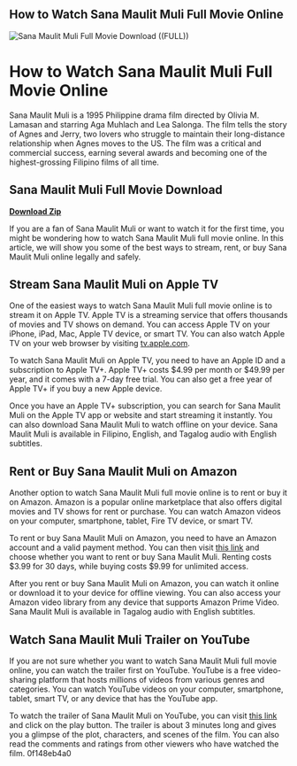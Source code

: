 ## How to Watch Sana Maulit Muli Full Movie Online

 
![Sana Maulit Muli Full Movie Download ((FULL))](https://encrypted-tbn2.gstatic.com/images?q=tbn:ANd9GcR-Dy8TwbxQVLH9e60lCAtDFMVykbBtwV_PG7hv-NpgB4b2EKWZB30SRGKd)

 
# How to Watch Sana Maulit Muli Full Movie Online
 
Sana Maulit Muli is a 1995 Philippine drama film directed by Olivia M. Lamasan and starring Aga Muhlach and Lea Salonga. The film tells the story of Agnes and Jerry, two lovers who struggle to maintain their long-distance relationship when Agnes moves to the US. The film was a critical and commercial success, earning several awards and becoming one of the highest-grossing Filipino films of all time.
 
## Sana Maulit Muli Full Movie Download


[**Download Zip**](https://www.google.com/url?q=https%3A%2F%2Fgeags.com%2F2tM7dp&sa=D&sntz=1&usg=AOvVaw2ffAHfwtBB7WtoMbDNhp6m)

 
If you are a fan of Sana Maulit Muli or want to watch it for the first time, you might be wondering how to watch Sana Maulit Muli full movie online. In this article, we will show you some of the best ways to stream, rent, or buy Sana Maulit Muli online legally and safely.
  
## Stream Sana Maulit Muli on Apple TV
 
One of the easiest ways to watch Sana Maulit Muli full movie online is to stream it on Apple TV. Apple TV is a streaming service that offers thousands of movies and TV shows on demand. You can access Apple TV on your iPhone, iPad, Mac, Apple TV device, or smart TV. You can also watch Apple TV on your web browser by visiting [tv.apple.com](https://tv.apple.com).
 
To watch Sana Maulit Muli on Apple TV, you need to have an Apple ID and a subscription to Apple TV+. Apple TV+ costs $4.99 per month or $49.99 per year, and it comes with a 7-day free trial. You can also get a free year of Apple TV+ if you buy a new Apple device.
 
Once you have an Apple TV+ subscription, you can search for Sana Maulit Muli on the Apple TV app or website and start streaming it instantly. You can also download Sana Maulit Muli to watch offline on your device. Sana Maulit Muli is available in Filipino, English, and Tagalog audio with English subtitles.
  
## Rent or Buy Sana Maulit Muli on Amazon
 
Another option to watch Sana Maulit Muli full movie online is to rent or buy it on Amazon. Amazon is a popular online marketplace that also offers digital movies and TV shows for rent or purchase. You can watch Amazon videos on your computer, smartphone, tablet, Fire TV device, or smart TV.
 
To rent or buy Sana Maulit Muli on Amazon, you need to have an Amazon account and a valid payment method. You can then visit [this link](https://www.amazon.com/Sana-Maulit-Muli-Aga-Muhlach/dp/B07ZQZ9X9Q) and choose whether you want to rent or buy Sana Maulit Muli. Renting costs $3.99 for 30 days, while buying costs $9.99 for unlimited access.
 
After you rent or buy Sana Maulit Muli on Amazon, you can watch it online or download it to your device for offline viewing. You can also access your Amazon video library from any device that supports Amazon Prime Video. Sana Maulit Muli is available in Tagalog audio with English subtitles.
  
## Watch Sana Maulit Muli Trailer on YouTube
 
If you are not sure whether you want to watch Sana Maulit Muli full movie online, you can watch the trailer first on YouTube. YouTube is a free video-sharing platform that hosts millions of videos from various genres and categories. You can watch YouTube videos on your computer, smartphone, tablet, smart TV, or any device that has the YouTube app.
 
To watch the trailer of Sana Maulit Muli on YouTube, you can visit [this link](https://www.youtube.com/watch?v=_5xjYIyRhM8) and click on the play button. The trailer is about 3 minutes long and gives you a glimpse of the plot, characters, and scenes of the film. You can also read the comments and ratings from other viewers who have watched the film.
 0f148eb4a0

